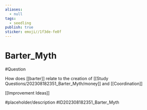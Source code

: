 ```yaml
---
aliases:
  - null
tags:
  - seedling
publish: true
sticker: emoji//1f3de-fe0f
---
```


# Barter_Myth


#Question 

How does [[barter]] relate to the creation of [[Study Questions/202308182351_Barter_Myth/money]] and [[Coordination]]

[[Improvement Ideas]]


#placeholder/description #ID202308182351_Barter_Myth
